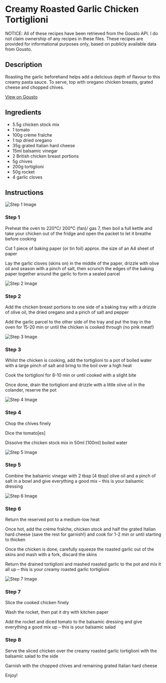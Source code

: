 # Creamy Roasted Garlic Chicken Tortiglioni

NOTICE: All of these recipes have been retrieved from the Gousto API. I do not claim ownership of any recipes in these files. These recipes are provided for informational purposes only, based on publicly available data from Gousto.

## Description

Roasting the garlic beforehand helps add a delicious depth of flavour to this creamy pasta sauce. To serve, top with oregano chicken breasts, grated cheese and chopped chives.

[View on Gousto](https://www.gousto.co.uk/recipes/cookbook/creamy-roasted-garlic-chicken-tortiglioni)

## Ingredients

- 5.5g chicken stock mix
- 1 tomato
- 100g crème fraîche
- 1 tsp dried oregano
- 35g grated Italian hard cheese
- 15ml balsamic vinegar
- 2 British chicken breast portions
- 5g chives
- 200g tortiglioni
- 50g rocket
- 4 garlic cloves

## Instructions

![Step 1 Image](https://production-media.gousto.co.uk/cms/recipe-step-image/Step-1-1597746321151-x200.jpg)

### Step 1

Preheat the oven to 220°C/ 200°C (fan)/ gas 7, then boil a full kettle and take your chicken out of the fridge and open the packet to let it breathe before cooking

Cut 1 piece<span class="text-danger"> </span>of baking paper (or tin foil) approx. the size of an A4 sheet of paper

Lay the garlic cloves (skins on) in the middle of the paper, drizzle with olive oil and season with a pinch of salt, then scrunch the edges of the baking paper together around the garlic to form a sealed parcel

![Step 2 Image](https://production-media.gousto.co.uk/cms/recipe-step-image/Step-2-1597746339456-x200.jpg)

### Step 2

Add the chicken breast portions to one side of a baking tray with a drizzle of olive oil, the dried oregano and a pinch of salt and pepper

Add the garlic parcel to the other side of the tray and put the tray in the oven for 15-20 min or until the chicken is cooked through (no pink meat!)

![Step 3 Image](https://production-media.gousto.co.uk/cms/recipe-step-image/Step-3-1597746363975-x200.jpg)

### Step 3

Whilst the chicken is cooking, add the tortiglioni to a pot of boiled water with a large pinch of salt and bring to the boil over a high heat

Cook the tortiglioni for 8-10 min or until cooked with a slight bite

Once done, drain the tortiglioni and drizzle with a little olive oil in the colander, reserve the pot

![Step 4 Image](https://production-media.gousto.co.uk/cms/recipe-step-image/Step-4-1597746375837-x200.jpg)

### Step 4

Chop the chives finely

Dice the tomato<span class="text-danger">[es]</span>

Dissolve the chicken stock mix in 50ml <span class="text-danger">[100ml] </span>boiled water

![Step 5 Image](https://production-media.gousto.co.uk/cms/recipe-step-image/Step-5-1597746405791-x200.jpg)

### Step 5

Combine the balsamic vinegar with 2 tbsp<span class="text-danger"> [4 tbsp]</span> olive oil and a pinch of salt in a bowl and give everything a good mix – this is your balsamic dressing

![Step 6 Image](https://production-media.gousto.co.uk/cms/recipe-step-image/Step-6-1597746425149-x200.jpg)

### Step 6

Return the reserved pot to a medium-low heat

Once hot, add the crème fraîche, chicken stock and half the grated Italian hard cheese (save the rest for garnish!) and cook for 1-2 min or until starting to thicken

Once the chicken is done, carefully squeeze the roasted garlic out of the skins and mash with a fork, discard the skins

Return the drained tortiglioni and mashed roasted garlic to the pot and mix it all up – this is your creamy roasted garlic tortiglioni

![Step 7 Image](https://production-media.gousto.co.uk/cms/recipe-step-image/Step-7-1597746455596-x200.jpg)

### Step 7

Slice the cooked chicken finely

Wash the rocket, then pat it dry with kitchen paper

Add the rocket and diced tomato to the balsamic dressing and give everything a good mix up – this is your balsamic salad

### Step 8

Serve the sliced chicken over the creamy roasted garlic tortiglioni with the balsamic salad to the side

Garnish with the chopped chives and remaining grated Italian hard cheese

Enjoy!

